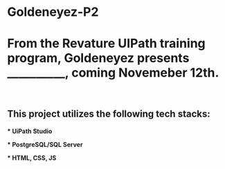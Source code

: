 # Goldeneyez-P2

<h1> From the Revature UIPath training program, Goldeneyez presents __________, coming Novemeber 12th.</h1>
<br>
<h2>This project utilizes the following tech stacks:</h2>
<h4>* UiPath Studio
<p>
<p>
* PostgreSQL/SQL Server
<p>
* HTML, CSS, JS</h4>
</h4>
